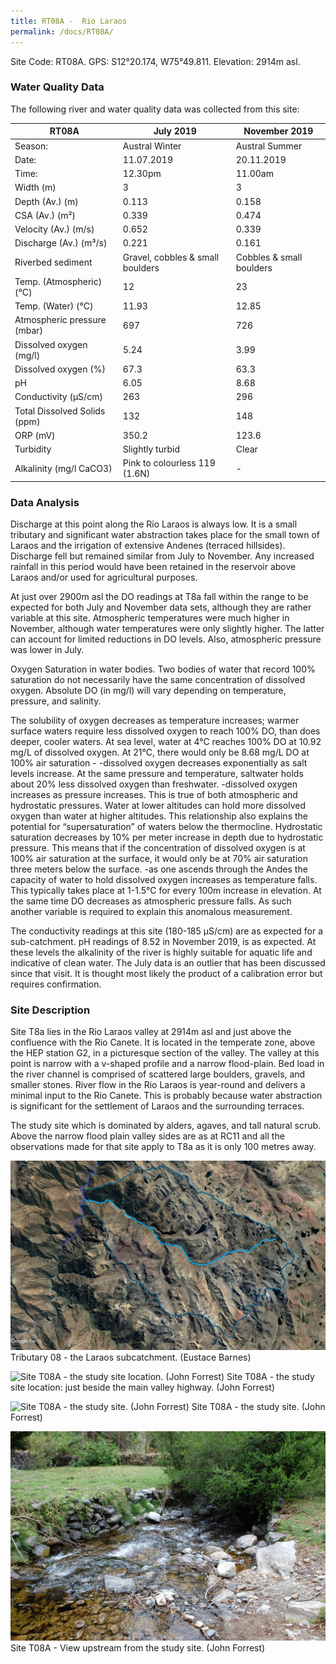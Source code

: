 ```yaml
---
title: RT08A -  Rio Laraos
permalink: /docs/RT08A/
---
```





Site Code: RT08A.  GPS: S12°20.174, W75°49.811. Elevation:
2914m asl.

### Water Quality Data

The following river and water quality data was collected from this site:

| RT08A                        | July 2019                     | November 2019            |
|------------------------------|-------------------------------|--------------------------|
| Season:                      | Austral Winter                | Austral Summer           |
| Date:                        | 11.07.2019                    | 20.11.2019               |
| Time:                        | 12.30pm                       | 11.00am                  |
| Width (m)                    | 3                             | 3                        |
| Depth (Av.) (m)              | 0.113                         | 0.158                    |
| CSA (Av.) (m²)               | 0.339                         | 0.474                    |
| Velocity (Av.) (m/s)         | 0.652                         | 0.339                    |
| Discharge (Av.) (m³/s)       | 0.221                         | 0.161                    |
| Riverbed sediment            | Gravel, cobbles & small boulders| Cobbles & small boulders |
| Temp. (Atmospheric) (°C)     | 12                            | 23                       |
| Temp. (Water) (°C)           | 11.93                         | 12.85                    |
| Atmospheric pressure (mbar)  | 697                           | 726                      |
| Dissolved oxygen (mg/l)      | 5.24                          | 3.99                     |
| Dissolved oxygen (%)         | 67.3                          | 63.3                     |
| pH                           | 6.05                          | 8.68                     |
| Conductivity (µS/cm)         | 263                           | 296                      |
| Total Dissolved Solids (ppm) | 132                           | 148                      |
| ORP (mV)                     | 350.2                         | 123.6                    |
| Turbidity                    | Slightly turbid               | Clear                    |
| Alkalinity (mg/l CaCO3)      | Pink to colourless 119 (1.6N) |  -                       |

### Data Analysis
Discharge at this point along the Rio Laraos is always low. It is a small tributary and significant water abstraction takes place for the small town of Laraos and the irrigation of extensive Andenes (terraced hillsides). Discharge fell but remained similar from July to November. Any increased rainfall in this period would have been retained in the reservoir above Laraos and/or used for agricultural purposes.    

At just over 2900m asl the DO readings at T8a fall within the range to be expected for both July and November data sets, although they are rather variable at this site. Atmospheric temperatures were much higher in November, although water temperatures were only slightly higher. The latter can account for limited reductions in DO levels. Also, atmospheric pressure was lower in July.

Oxygen Saturation in water bodies. Two bodies of water that record 100\% saturation do not necessarily have the same concentration of dissolved oxygen. Absolute DO (in mg/l) will vary depending on temperature, pressure, and salinity.

The solubility of oxygen decreases as temperature increases; warmer surface waters require less dissolved oxygen to reach 100% DO, than does deeper, cooler waters. At sea level, water at 4°C reaches 100% DO at 10.92 mg/L of dissolved oxygen. At 21°C, there would only be 8.68 mg/L DO at 100% air saturation -
-dissolved oxygen decreases exponentially as salt levels increase. At the same pressure and temperature, saltwater holds about 20% less dissolved oxygen than freshwater.
-dissolved oxygen increases as pressure increases. This is true of both atmospheric and hydrostatic pressures. Water at lower altitudes can hold more dissolved oxygen than water at higher altitudes. This relationship also explains the potential for “supersaturation” of waters below the thermocline. Hydrostatic saturation decreases by 10% per meter increase in depth due to hydrostatic pressure. This means that if the concentration of dissolved oxygen is at 100% air saturation at the surface, it would only be at 70% air saturation three meters below the surface.
-as one ascends through the Andes the capacity of water to hold dissolved oxygen increases as temperature falls. This typically takes place at 1-1.5°C for every 100m increase in elevation. At the same time DO decreases as atmospheric pressure falls. As such another variable is required to explain this anomalous measurement.

The conductivity readings at this site (180-185 µS/cm) are as expected for a sub-catchment. pH readings of 8.52 in November 2019, is as expected. At these levels the alkalinity of the river is highly suitable for aquatic life and indicative of clean water. The July data is an outlier that has been discussed since that visit. It is thought most likely the product of a calibration error but requires confirmation. 


### Site Description
Site T8a lies in the Rio Laraos valley at 2914m asl and just above the confluence with the Rio Canete. It is located in the temperate zone, above the HEP station G2, in a picturesque section of the valley. The valley at this point is narrow with a v-shaped profile and a narrow flood-plain. Bed load in the river channel is comprised of scattered large boulders, gravels, and smaller stones. River flow in the Rio Laraos is year-round and delivers a minimal input to the Rio Canete. This is probably because water abstraction is significant for the settlement of Laraos and the surrounding terraces. 

The study site which is dominated by alders, agaves, and tall natural scrub. Above the narrow flood plain valley sides are as at RC11 and all the observations made for that site apply to T8a as it is only 100 metres away.


![Tributary T08 - the Laraos subcatchment. (Eustace Barnes)](/assets/SiteDescriptions/T8/T8Laraossubcatchment.jpg)
Tributary 08 - the Laraos subcatchment. (Eustace Barnes)


![Site T08A - the study site location. (John Forrest)](/assets/SiteDescriptions/T8/RT08ALowerLaraosvalley.jpg)
Site T08A - the study site location: just beside the main valley highway. (John Forrest)


![Site T08A - the study site. (John Forrest)](/assets/SiteDescriptions/T8/T8AStudysite.JPG)
Site T08A - the study site. (John Forrest)


![Site T08A - View upstream from the study site. (John Forrest)](/assets/SiteDescriptions/T8/T8AViewupstream.JPG)
Site T08A - View upstream from the study site. (John Forrest)
